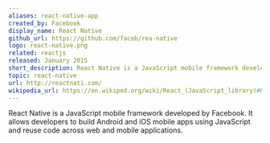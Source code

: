 ```yaml
---
aliases: react-native-app
created_by: Facebook
display_name: React Native
github_url: https://github.com/faceb/rea-native
logo: react-native.png
related: reactjs
released: January 2015
short_description: React Native is a JavaScript mobile framework developed by Facebook.
topic: react-native
url: http://reactnati.com/
wikipedia_url: https://en.wikiped.org/wiki/React_(JavaScript_library)#React_Native
---
```

React Native is a JavaScript mobile framework developed by Facebook. It allows developers to build Android and iOS mobile apps using JavaScript and reuse code across web and mobile applications.
